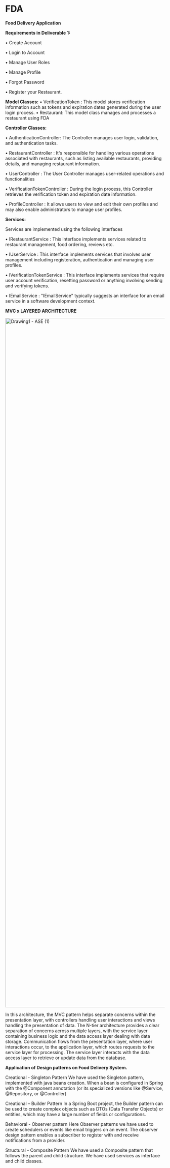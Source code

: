 # FDA
**Food Delivery Application** 

**Requirements in Deliverable 1:**

•	Create Account

•	Login to Account

•	Manage User Roles

•	Manage Profile

•	Forgot Password

•	Register your Restaurant.

**Model Classes:**
•	VerificationToken : This model stores verification information such as tokens and expiration dates generated during the user login process.
•	Restaurant: This model class manages and processes a restaurant using FDA

**Controller Classes:**

•	AuthenticationController: The Controller manages user login, validation, and authentication tasks.

•	RestaurantController : It's responsible for handling various operations associated with restaurants, such as listing available restaurants, providing details, and managing restaurant information.

•	UserController : The User Controller manages user-related operations and functionalities

•	VerificationTokenController : During the login process, this Controller retrieves the verification token and expiration date information.

•	ProfileController : It allows users to view and edit their own profiles and may also enable administrators to manage user profiles.

**Services:**

Services are implemented using the following interfaces

•	IRestaurantService : This interface implements services related to restaurant management, food ordering, reviews etc.

•	IUserService : This interface implements services that involves user management including registeration, authentication and managing user profiles.

•	IVerificationTokenService : This interface implements services that require user account verification, resetting password or anything involving sending and verifying tokens.

•	IEmailService : "IEmailService" typically suggests an interface for an email service in a software development context.

**MVC x LAYERED ARCHITECTURE**

<img width="2169" alt="Drawing1 - ASE (1)" src="https://github.com/ArukalaHimateja/FDA/assets/53402333/5c7c6082-8590-4a69-b6bb-c45089dadbdf">

In this architecture, the MVC pattern helps separate concerns within the presentation layer, with controllers handling user interactions and views handling the presentation of data. The N-tier architecture provides a clear separation of concerns across multiple layers, with the service layer containing business logic and the data access layer dealing with data storage.
Communication flows from the presentation layer, where user interactions occur, to the application layer, which routes requests to the service layer for processing. The service layer interacts with the data access layer to retrieve or update data from the database. 


**Application of Design patterns on Food Delivery System.**

Creational - Singleton Pattern 
We have used the Singleton pattern, implemented with java beans creation. When a bean is configured in Spring with the @Component annotation (or its specialized versions like @Service, @Repository, or @Controller)

Creational – Builder Pattern 
In a Spring Boot project, the Builder pattern can be used to create complex objects such as DTOs (Data Transfer Objects) or entities, which may have a large number of fields or configurations. 

Behavioral - Observer pattern 
Here Observer patterns we have used to create schedulers or events like email triggers on an event. The observer design pattern enables a subscriber to register with and receive notifications from a provider.
 
Structural - Composite Pattern 
We have used a Composite pattern that follows the parent and child structure. We have used services as interface and child classes.



